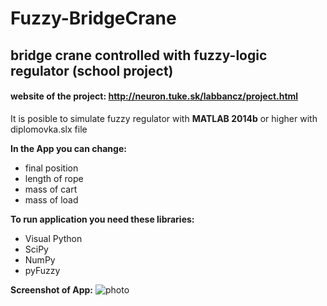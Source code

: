 # Fuzzy-BridgeCrane
## bridge crane controlled with fuzzy-logic regulator (school project)

#### website of the project: http://neuron.tuke.sk/labbancz/project.html


It is posible to simulate fuzzy regulator with **MATLAB 2014b** or higher with diplomovka.slx file

**In the App you can change:**
- final position
- length of rope
- mass of cart
- mass of load

**To run application you need these libraries:**

- Visual Python
- SciPy
- NumPy
- pyFuzzy


**Screenshot of App:**
![photo](http://neuron.tuke.sk/labbancz/img/screen1.jpg)

